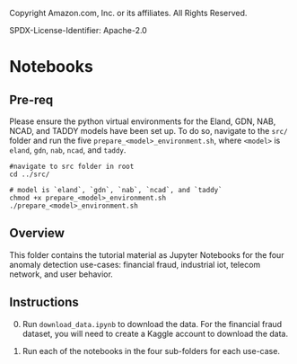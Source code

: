 Copyright Amazon.com, Inc. or its affiliates. All Rights Reserved.

SPDX-License-Identifier: Apache-2.0

# Notebooks

## Pre-req

Please ensure the python virtual environments for the Eland, GDN, NAB, NCAD, and TADDY models have been set up. To do so, navigate to the `src/` folder and run the five `prepare_<model>_environment.sh`, where `<model>` is `eland`, `gdn`, `nab`, `ncad`, and `taddy`.

```
#navigate to src folder in root
cd ../src/

# model is `eland`, `gdn`, `nab`, `ncad`, and `taddy`
chmod +x prepare_<model>_environment.sh 
./prepare_<model>_environment.sh 
```

## Overview

This folder contains the tutorial material as Jupyter Notebooks for the four anomaly detection use-cases: financial fraud, industrial iot, telecom network, and user behavior. 

## Instructions

0. Run `download_data.ipynb` to download the data. For the financial fraud dataset, you will need to create a Kaggle account to download the data.

1. Run each of the notebooks in the four sub-folders for each use-case.